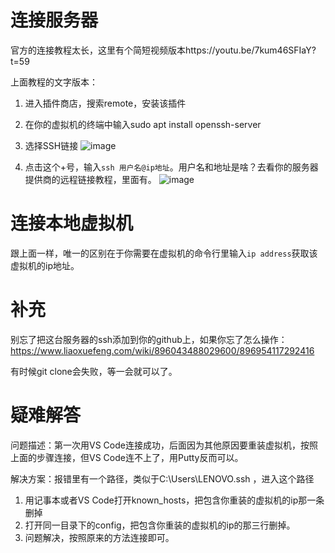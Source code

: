 # 连接服务器
官方的连接教程太长，这里有个简短视频版本https://youtu.be/7kum46SFIaY?t=59  

上面教程的文字版本：
1. 进入插件商店，搜索remote，安装该插件 
2. 在你的虚拟机的终端中输入sudo apt install openssh-server
3. 选择SSH链接
![image](https://user-images.githubusercontent.com/69742577/160222467-208a64e6-e906-4661-9cd9-bc768ffeb31f.png)  

4. 点击这个+号，输入```ssh 用户名@ip地址```。用户名和地址是啥？去看你的服务器提供商的远程链接教程，里面有。
![image](https://user-images.githubusercontent.com/69742577/160222504-96654cf6-2c69-4f08-8ce2-e3347d51bd1c.png)  

# 连接本地虚拟机
跟上面一样，唯一的区别在于你需要在虚拟机的命令行里输入```ip address```获取该虚拟机的ip地址。  

# 补充
别忘了把这台服务器的ssh添加到你的github上，如果你忘了怎么操作：https://www.liaoxuefeng.com/wiki/896043488029600/896954117292416  

有时候git clone会失败，等一会就可以了。  

# 疑难解答
问题描述：第一次用VS Code连接成功，后面因为其他原因要重装虚拟机，按照上面的步骤连接，但VS Code连不上了，用Putty反而可以。  

解决方案：报错里有一个路径，类似于C:\Users\LENOVO\.ssh ，进入这个路径
1. 用记事本或者VS Code打开known_hosts，把包含你重装的虚拟机的ip那一条删掉
2. 打开同一目录下的config，把包含你重装的虚拟机的ip的那三行删掉。
3. 问题解决，按照原来的方法连接即可。  